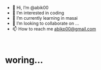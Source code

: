- 👋 Hi, I’m @abik00
- 👀 I’m interested in coding
- 🌱 I’m currently learning in masai
- 💞️ I’m looking to collaborate on ...
- 📫 How to reach me abikp00@gmail.com
</br>

<h1>woring...</h1>
